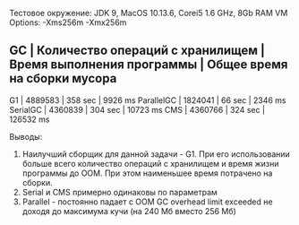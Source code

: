 Тестовое окружение:    JDK 9, MacOS 10.13.6, Corei5 1.6 GHz, 8Gb RAM
VM Options:             -Xms256m -Xmx256m

GC          | Количество операций с хранилищем | Время выполнения программы | Общее время на сборки мусора
-----------------------------------------------------------------------------------------------------------
G1          | 4889583                          | 358 sec                    | 9926 ms
ParallelGC  | 1824041                          | 66 sec                     | 2346 ms
SerialGC    | 4360839                          | 304 sec                    | 10723 ms
CMS         | 4360766                          | 324 sec                    | 126532 ms

Выводы:
1. Наилучший сборщик для данной задачи - G1. При его использовании больше всего количество операций с хранилищем и
время жизни программы до OOM. При этом наименьшее время потрачено на сборки.
2. Serial и CMS примерно одинаковы по параметрам
3. Parallel - постоянно падает с ООМ GC overhead limit exceeded не доходя до максимума кучи (на 240 Мб вместо 256 Мб)